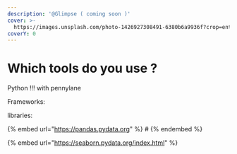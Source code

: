 ```yaml
---
description: '@Glimpse ( coming soon )'
cover: >-
  https://images.unsplash.com/photo-1426927308491-6380b6a9936f?crop=entropy&cs=srgb&fm=jpg&ixid=MnwxOTcwMjR8MHwxfHNlYXJjaHwyfHx0b29sfGVufDB8fHx8MTY0MDI1NzQ4MQ&ixlib=rb-1.2.1&q=85
coverY: 0
---
```


# Which tools do you use ?

Python !!! with pennylane&#x20;

Frameworks:

libraries:

{% embed url="https://pandas.pydata.org" %}
\#
{% endembed %}

{% embed url="https://seaborn.pydata.org/index.html" %}
